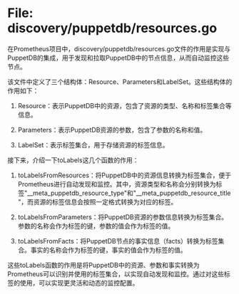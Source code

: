 # File: discovery/puppetdb/resources.go

在Prometheus项目中，discovery/puppetdb/resources.go文件的作用是实现与PuppetDB的集成，用于发现和拉取PuppetDB中的节点信息，从而自动监控这些节点。

该文件中定义了三个结构体：Resource、Parameters和LabelSet。这些结构体的作用如下：

1. Resource：表示PuppetDB中的资源，包含了资源的类型、名称和标签集合等信息。

2. Parameters：表示PuppetDB资源的参数，包含了参数的名称和值。

3. LabelSet：表示标签集合，用于存储资源的标签信息。

接下来，介绍一下toLabels这几个函数的作用：

1. toLabelsFromResources：将PuppetDB中的资源信息转换为标签集合，便于Prometheus进行自动发现和监控。其中，资源类型和名称会分别转换为标签"__meta_puppetdb_resource_type"和"__meta_puppetdb_resource_title"，而资源的标签信息会按照一定格式转换为对应的标签。

2. toLabelsFromParameters：将PuppetDB资源的参数信息转换为标签集合。参数的名称会作为标签的键，参数的值会作为标签的值。

3. toLabelsFromFacts：将PuppetDB节点的事实信息（facts）转换为标签集合。事实的名称会作为标签的键，事实的值会作为标签的值。

这些toLabels函数的作用是将PuppetDB中的资源、参数和事实转换为Prometheus可以识别并使用的标签集合，以实现自动发现和监控。通过对这些标签的使用，可以实现更灵活和动态的监控配置。

